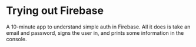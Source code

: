 # Trying out Firebase

A 10-minute app to understand simple auth in Firebase. All it does is take an email and password, signs the user in, and prints some information in the console.

